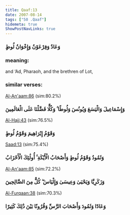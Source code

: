 ```yaml
---
title: Qaaf:13
date: 2007-08-14
tags: ["50 .Qaaf"]
hidemeta: true 
ShowPostNavLinks: true 
---
```

### وَعَادٌ وَفِرْعَوْنُ وَإِخْوَانُ لُوطٍ
### meaning: 
and ‘Ad, Pharaoh, and the brethren of Lot,
### similar verses: 

[Al-An'aam:86](/6/86) (sim:80.2%)

### وَإِسْمَاعِيلَ وَالْيَسَعَ وَيُونُسَ وَلُوطًا ۚ وَكُلًّا فَضَّلْنَا عَلَى الْعَالَمِينَ

[Al-Hajj:43](/22/43) (sim:76.5%)

### وَقَوْمُ إِبْرَاهِيمَ وَقَوْمُ لُوطٍ

[Saad:13](/38/13) (sim:75.4%)

### وَثَمُودُ وَقَوْمُ لُوطٍ وَأَصْحَابُ الْأَيْكَةِ ۚ أُولَٰئِكَ الْأَحْزَابُ

[Al-An'aam:85](/6/85) (sim:72.2%)

### وَزَكَرِيَّا وَيَحْيَىٰ وَعِيسَىٰ وَإِلْيَاسَ ۖ كُلٌّ مِنَ الصَّالِحِينَ

[Al-Furqaan:38](/25/38) (sim:70.3%)

### وَعَادًا وَثَمُودَ وَأَصْحَابَ الرَّسِّ وَقُرُونًا بَيْنَ ذَٰلِكَ كَثِيرًا
